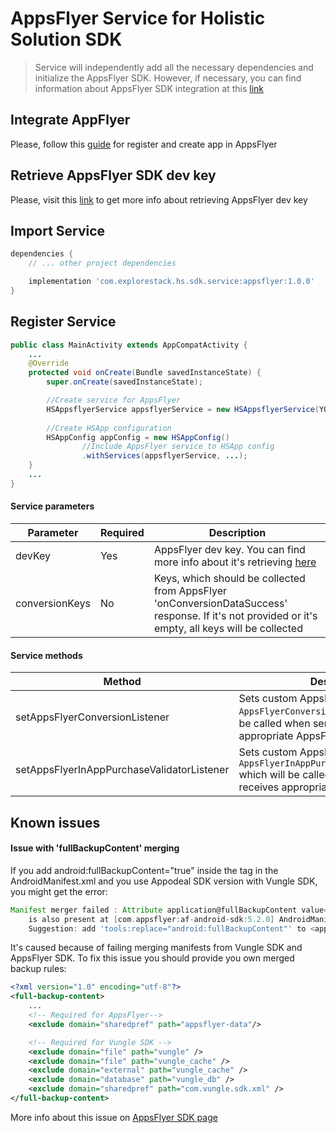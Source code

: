 # AppsFlyer Service for Holistic Solution SDK

>Service will independently add all the necessary dependencies and initialize the AppsFlyer SDK. 
However, if necessary, you can find information about AppsFlyer SDK integration at this [link](https://support.appsflyer.com/hc/en-us/articles/207032126-Android-SDK-integration-for-developers#integration)

## Integrate AppFlyer

Please, follow this [guide](https://support.appsflyer.com/hc/en-us/articles/207033486-Getting-started-step-by-step#basic-attribution) for register and create app in AppsFlyer

## Retrieve AppsFlyer SDK dev key

Please, visit this [link](https://support.appsflyer.com/hc/en-us/articles/207032126-Android-SDK-integration-for-developers#integration-31-retrieving-your-dev-key) to get more info about retrieving AppsFlyer dev key

## Import Service

```groovy
dependencies {
    // ... other project dependencies

    implementation 'com.explorestack.hs.sdk.service:appsflyer:1.0.0'
}
```

## Register Service

```java
public class MainActivity extends AppCompatActivity {
    ...
    @Override
    protected void onCreate(Bundle savedInstanceState) {
        super.onCreate(savedInstanceState);

        //Create service for AppsFlyer
        HSAppsflyerService appsflyerService = new HSAppsflyerService(YOUR_APPSFLYER_DEV_KEY);
    
        //Create HSApp configuration
        HSAppConfig appConfig = new HSAppConfig()
                //Include AppsFlyer service to HSApp config
                .withServices(appsflyerService, ...);        
    }
    ...
}
```

#### Service parameters

| Parameter      | Required | Description                                                                                                                                                                                                      |
|----------------|----------|------------------------------------------------------------------------------------------------------------------------------------------------------------------------------------------------------------------|
| devKey         | Yes      | AppsFlyer dev key. You can find more info about it's retrieving [here](https://support.appsflyer.com/hc/en-us/articles/207032126-Android-SDK-integration-for-developers#integration-31-retrieving-your-dev-key)  |
| conversionKeys | No       | Keys, which should be collected from AppsFlyer 'onConversionDataSuccess' response. If it's not provided or it's empty, all keys will be collected                                                                |

#### Service methods

| Method                                     | Description                                                                                                                             |
|--------------------------------------------|-----------------------------------------------------------------------------------------------------------------------------------------|
| setAppsFlyerConversionListener             | Sets custom AppsFlyer `AppsFlyerConversionListener` which will be called when service receives appropriate AppsFlyer events             |
| setAppsFlyerInAppPurchaseValidatorListener | Sets custom AppsFlyer `AppsFlyerInAppPurchaseValidatorListener` which will be called when service receives appropriate AppsFlyer events | 

## Known issues

#### Issue with 'fullBackupContent' merging

If you add android:fullBackupContent="true" inside the <application> tag in the AndroidManifest.xml and you use Appodeal SDK version with Vungle SDK, you might get the error:

```groovy
Manifest merger failed : Attribute application@fullBackupContent value=(@xml/vungle_backup_rule) from [com.vungle:publisher-sdk-android:6.4.11] AndroidManifest.xml:19:9-60
	is also present at [com.appsflyer:af-android-sdk:5.2.0] AndroidManifest.xml:14:18-73 value=(@xml/appsflyer_backup_rules).
	Suggestion: add 'tools:replace="android:fullBackupContent"' to <application> element at AndroidManifest.xml:9:5-25:19 to override.
```

It's caused because of failing merging manifests from Vungle SDK and AppsFlyer SDK. To fix this issue you should provide you own merged backup rules:

```xml
<?xml version="1.0" encoding="utf-8"?>
<full-backup-content>
    ...
    <!-- Required for AppsFlyer-->
    <exclude domain="sharedpref" path="appsflyer-data"/>

    <!-- Required for Vungle SDK -->
    <exclude domain="file" path="vungle" />
    <exclude domain="file" path="vungle_cache" />
    <exclude domain="external" path="vungle_cache" />
    <exclude domain="database" path="vungle_db" />
    <exclude domain="sharedpref" path="com.vungle.sdk.xml" />
</full-backup-content>
```

More info about this issue on [AppsFlyer SDK page](https://support.appsflyer.com/hc/en-us/articles/207032126-Android-SDK-integration-for-developers#integration-known-issues-with-integrating-the-sdk)
